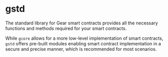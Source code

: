 # gstd

The standard library for Gear smart contracts provides all the necessary functions and methods required for your smart contracts. 

While `gcore` allows for a more low-level implementation of smart contracts, `gstd` offers pre-built modules enabling smart contract implementation in a secure and precise manner, which is recommended for most scenarios.
